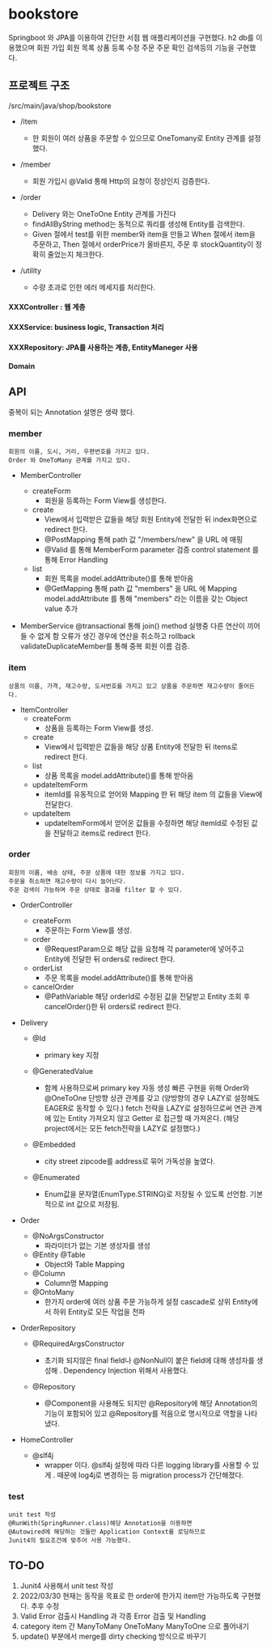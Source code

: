 # bookstore

Springboot 와 JPA를 이용하여 간단한 서점 웹 애플리케이션을 구현했다.
h2 db를 이용했으며 회원 가입 회원 목록 상품 등록 수정 주문 주문 확인 검색등의 기능을 구현했다.

## 프로젝트 구조

/src/main/java/shop/bookstore
  
  * /item
    * 한 회원이 여러 상품을 주문할 수 있으므로 OneTomany로 Entity 관계를 설정했다.
  
  * /member
    *  회원 가입시 @Valid 통해 Http의 요청이 정상인지 검증한다.
  
  * /order 
    * Delivery 와는 OneToOne Entity 관계를 가진다
    * findAllByString method는 동적으로 쿼리를 생성해 Entity를 검색한다.
    * Given 절에서 test를 위한 member와 item을 만들고 When 절에서 item을 주문하고,
      Then 절에서 orderPrice가 올바른지, 주문 후 stockQuantity이 정확히 줄었는지 체크한다.
  
  * /utility 
    * 수량 초과로 인한 에러 메세지를 처리한다.
  
  #### XXXController :  웹 계층
  #### XXXService: business logic, Transaction 처리
  #### XXXRepository: JPA를 사용하는 계층, EntityManeger 사용
  #### Domain


## API

중복이 되는 Annotation 설명은 생략 했다.

### member
    회원의 이름, 도시, 거리, 우편번호를 가지고 있다.
    Order 와 OneToMany 관계를 가지고 있다.
  
  * MemberController
    * createForm 
      - 회원을 등록하는 Form View를 생성한다.
    * create
      - View에서 입력받은 값들을 해당 회원 Entity에 전달한 뒤 index화면으로 redirect 한다.
      - @PostMapping 통해 path 값 "/members/new" 을 URL 에 매핑
      -  @Valid 를 통해 MemberForm parameter 검증
          control statement 를 통해 Error Handling
    * list
      - 회원 목록을 model.addAttribute()를 통해 받아옴
      -  @GetMapping 통해 path 값 "members" 을 URL 에 Mapping
         model.addAttribute 를 통해 "members" 라는 이름을 갖는 Object value 추가

  * MemberService
      @transactional 통해
      join() method 실행중 다른 연산이 끼어들 수 없게 함
      오류가 생긴 경우에 연산을 취소하고 rollback
      validateDuplicateMember를 통해 중복 회원 이름 검증.
            

### item
    상품의 이름, 가격, 재고수량, 도서번호를 가지고 있고 상품을 주문하면 재고수량이 줄어든다.
  * ItemController
    * createForm 
      - 상품을 등록하는 Form View를 생성.
    * create
      - View에서 입력받은 값들을 해당 상품 Entity에 전달한 뒤 items로 redirect 한다.
    * list
      - 상품 목록을 model.addAttribute()를 통해 받아옴
    * updateItemForm
      - itemId를 유동적으로 얻어와 Mapping 한 뒤 해당 item 의 값들을 View에 전달한다.
    * updateItem
      - updateItemForm에서 얻어온 값들을 수정하면 해당 itemId로 수정된 값을 전달하고 items로 redirect 한다.

### order
    회원의 이름, 배송 상태, 주문 상품에 대한 정보를 가지고 있다.
    주문을 취소하면 재고수량이 다시 늘어난다.
    주문 검색이 가능하며 주문 상태로 결과를 filter 할 수 있다.

* OrderController
    * createForm 
      - 주문하는 Form View를 생성.
    * order
      - @RequestParam으로 해당 값을 요청해 각 parameter에 넣어주고 Entity에 전달한 뒤 orders로 redirect 한다.
    * orderList
      - 주문 목록을 model.addAttribute()를 통해 받아옴
    * cancelOrder
      - @PathVariable 해당 orderId로 수정된 값을 전달받고 Entity 조회 후 cancelOrder()한 뒤 orders로 redirect 한다.

* Delivery
  * @Id
     - primary key 지정
  * @GeneratedValue    
    - 함께 사용하므로써 primary key 자동 생성
       빠른 구현을 위해 Order와 @OneToOne 단방향 상관 관계를 갖고 
       (양방향의 경우 LAZY로 설정해도 EAGER로 동작할 수 있다.)
       fetch 전략을 LAZY로 설정하므로써 연관 관계에 있는 Entity 가져오지 않고 Getter 로 접근할 때 가져온다.
       (해당 project에서는 모든 fetch전략을 LAZY로 설정했다.)
  * @Embedded
    - city street zipcode를 address로 묶어 가독성을 높였다.

  * @Enumerated 
    - Enum값을 문자열(EnumType.STRING)로 저장될 수 있도록 선언함. 기본적으로 int 값으로 저장됨.

* Order
  * @NoArgsConstructor 
    - 파라미터가 없는 기본 생성자를 생성
  * @Entity @Table
    - Object와 Table Mapping
  * @Column 
    - Column명 Mapping
  * @OntoMany
     - 한가지 order에 여러 상품 주문 가능하게 설정 cascade로 상위 Entity에서 하위 Entity로 모든 작업을 전파

* OrderRepository
  * @RequiredArgsConstructor 
     - 초기화 되지않은 final field나 @NonNull이 붙은 field에 대해
        생성자를 생성해 . Dependency Injection 위해서 사용했다.
 
  * @Repository
     - @Component을 사용해도 되지만  @Repository에 해당 Annotation의 기능이
        포함되어 있고 @Repository를 적음으로 명시적으로 역할을 나타냈다.

* HomeController
  * @slf4j
     - wrapper 이다. @slf4j 설정에 따라 다른 logging library를 사용할 수 있게 .
        때문에 log4j로 변경하는 등 migration process가 간단해졌다.

### test
    unit test 작성
    @RunWith(SpringRunner.class)해당 Annotation을 이용하면
    @Autowired에 해당하는 것들만 Application Context를 로딩하므로
    Junit4의 필요조건에 맞추어 사용 가능했다.

## TO-DO
  1. Junit4 사용해서 unit test 작성
  2. 2022/03/30 현재는 동작을 목표로 한 order에 한가지 item만 가능하도록 구현했다. 추후 수정
  3. Valid Error 검출시 Handling 과 각종 Error 검출 및 Handling
  4. category item 간 ManyToMany OneToMany ManyToOne 으로 풀어내기
  5. update() 부분에서 merge를 dirty checking 방식으로 바꾸기
